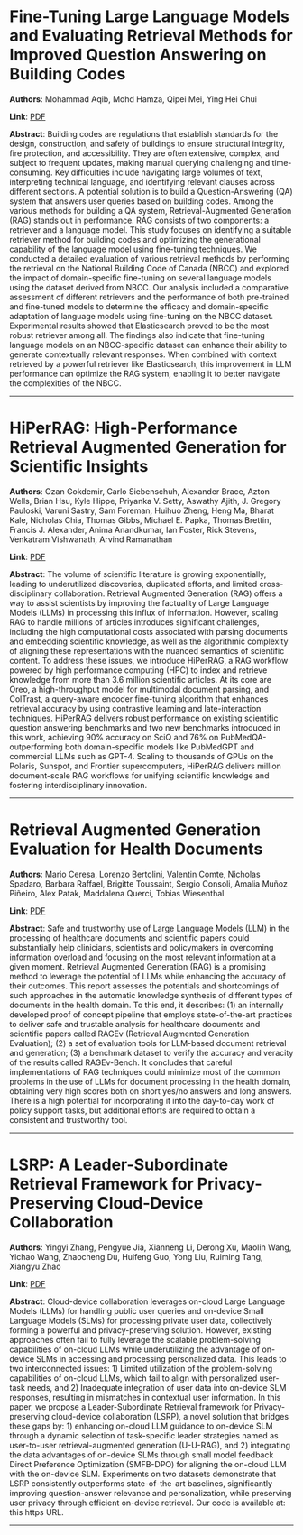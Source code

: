 # Fine-Tuning Large Language Models and Evaluating Retrieval Methods for Improved Question Answering on Building Codes 

**Authors**: Mohammad Aqib, Mohd Hamza, Qipei Mei, Ying Hei Chui  

**Link**: [PDF](https://arxiv.org/pdf/2505.04666)  

**Abstract**: Building codes are regulations that establish standards for the design, construction, and safety of buildings to ensure structural integrity, fire protection, and accessibility. They are often extensive, complex, and subject to frequent updates, making manual querying challenging and time-consuming. Key difficulties include navigating large volumes of text, interpreting technical language, and identifying relevant clauses across different sections. A potential solution is to build a Question-Answering (QA) system that answers user queries based on building codes. Among the various methods for building a QA system, Retrieval-Augmented Generation (RAG) stands out in performance. RAG consists of two components: a retriever and a language model. This study focuses on identifying a suitable retriever method for building codes and optimizing the generational capability of the language model using fine-tuning techniques. We conducted a detailed evaluation of various retrieval methods by performing the retrieval on the National Building Code of Canada (NBCC) and explored the impact of domain-specific fine-tuning on several language models using the dataset derived from NBCC. Our analysis included a comparative assessment of different retrievers and the performance of both pre-trained and fine-tuned models to determine the efficacy and domain-specific adaptation of language models using fine-tuning on the NBCC dataset. Experimental results showed that Elasticsearch proved to be the most robust retriever among all. The findings also indicate that fine-tuning language models on an NBCC-specific dataset can enhance their ability to generate contextually relevant responses. When combined with context retrieved by a powerful retriever like Elasticsearch, this improvement in LLM performance can optimize the RAG system, enabling it to better navigate the complexities of the NBCC. 

---
# HiPerRAG: High-Performance Retrieval Augmented Generation for Scientific Insights 

**Authors**: Ozan Gokdemir, Carlo Siebenschuh, Alexander Brace, Azton Wells, Brian Hsu, Kyle Hippe, Priyanka V. Setty, Aswathy Ajith, J. Gregory Pauloski, Varuni Sastry, Sam Foreman, Huihuo Zheng, Heng Ma, Bharat Kale, Nicholas Chia, Thomas Gibbs, Michael E. Papka, Thomas Brettin, Francis J. Alexander, Anima Anandkumar, Ian Foster, Rick Stevens, Venkatram Vishwanath, Arvind Ramanathan  

**Link**: [PDF](https://arxiv.org/pdf/2505.04846)  

**Abstract**: The volume of scientific literature is growing exponentially, leading to underutilized discoveries, duplicated efforts, and limited cross-disciplinary collaboration. Retrieval Augmented Generation (RAG) offers a way to assist scientists by improving the factuality of Large Language Models (LLMs) in processing this influx of information. However, scaling RAG to handle millions of articles introduces significant challenges, including the high computational costs associated with parsing documents and embedding scientific knowledge, as well as the algorithmic complexity of aligning these representations with the nuanced semantics of scientific content. To address these issues, we introduce HiPerRAG, a RAG workflow powered by high performance computing (HPC) to index and retrieve knowledge from more than 3.6 million scientific articles. At its core are Oreo, a high-throughput model for multimodal document parsing, and ColTrast, a query-aware encoder fine-tuning algorithm that enhances retrieval accuracy by using contrastive learning and late-interaction techniques. HiPerRAG delivers robust performance on existing scientific question answering benchmarks and two new benchmarks introduced in this work, achieving 90% accuracy on SciQ and 76% on PubMedQA-outperforming both domain-specific models like PubMedGPT and commercial LLMs such as GPT-4. Scaling to thousands of GPUs on the Polaris, Sunspot, and Frontier supercomputers, HiPerRAG delivers million document-scale RAG workflows for unifying scientific knowledge and fostering interdisciplinary innovation. 

---
# Retrieval Augmented Generation Evaluation for Health Documents 

**Authors**: Mario Ceresa, Lorenzo Bertolini, Valentin Comte, Nicholas Spadaro, Barbara Raffael, Brigitte Toussaint, Sergio Consoli, Amalia Muñoz Piñeiro, Alex Patak, Maddalena Querci, Tobias Wiesenthal  

**Link**: [PDF](https://arxiv.org/pdf/2505.04680)  

**Abstract**: Safe and trustworthy use of Large Language Models (LLM) in the processing of healthcare documents and scientific papers could substantially help clinicians, scientists and policymakers in overcoming information overload and focusing on the most relevant information at a given moment. Retrieval Augmented Generation (RAG) is a promising method to leverage the potential of LLMs while enhancing the accuracy of their outcomes. This report assesses the potentials and shortcomings of such approaches in the automatic knowledge synthesis of different types of documents in the health domain. To this end, it describes: (1) an internally developed proof of concept pipeline that employs state-of-the-art practices to deliver safe and trustable analysis for healthcare documents and scientific papers called RAGEv (Retrieval Augmented Generation Evaluation); (2) a set of evaluation tools for LLM-based document retrieval and generation; (3) a benchmark dataset to verify the accuracy and veracity of the results called RAGEv-Bench. It concludes that careful implementations of RAG techniques could minimize most of the common problems in the use of LLMs for document processing in the health domain, obtaining very high scores both on short yes/no answers and long answers. There is a high potential for incorporating it into the day-to-day work of policy support tasks, but additional efforts are required to obtain a consistent and trustworthy tool. 

---
# LSRP: A Leader-Subordinate Retrieval Framework for Privacy-Preserving Cloud-Device Collaboration 

**Authors**: Yingyi Zhang, Pengyue Jia, Xianneng Li, Derong Xu, Maolin Wang, Yichao Wang, Zhaocheng Du, Huifeng Guo, Yong Liu, Ruiming Tang, Xiangyu Zhao  

**Link**: [PDF](https://arxiv.org/pdf/2505.05031)  

**Abstract**: Cloud-device collaboration leverages on-cloud Large Language Models (LLMs) for handling public user queries and on-device Small Language Models (SLMs) for processing private user data, collectively forming a powerful and privacy-preserving solution. However, existing approaches often fail to fully leverage the scalable problem-solving capabilities of on-cloud LLMs while underutilizing the advantage of on-device SLMs in accessing and processing personalized data. This leads to two interconnected issues: 1) Limited utilization of the problem-solving capabilities of on-cloud LLMs, which fail to align with personalized user-task needs, and 2) Inadequate integration of user data into on-device SLM responses, resulting in mismatches in contextual user information.
In this paper, we propose a Leader-Subordinate Retrieval framework for Privacy-preserving cloud-device collaboration (LSRP), a novel solution that bridges these gaps by: 1) enhancing on-cloud LLM guidance to on-device SLM through a dynamic selection of task-specific leader strategies named as user-to-user retrieval-augmented generation (U-U-RAG), and 2) integrating the data advantages of on-device SLMs through small model feedback Direct Preference Optimization (SMFB-DPO) for aligning the on-cloud LLM with the on-device SLM. Experiments on two datasets demonstrate that LSRP consistently outperforms state-of-the-art baselines, significantly improving question-answer relevance and personalization, while preserving user privacy through efficient on-device retrieval. Our code is available at: this https URL. 

---
